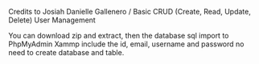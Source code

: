 Credits to Josiah Danielle Gallenero / Basic CRUD (Create, Read, Update, Delete) User Management

You can download zip and extract, then the database sql import to PhpMyAdmin Xammp include the id, email, username and password no need to create database and table.
